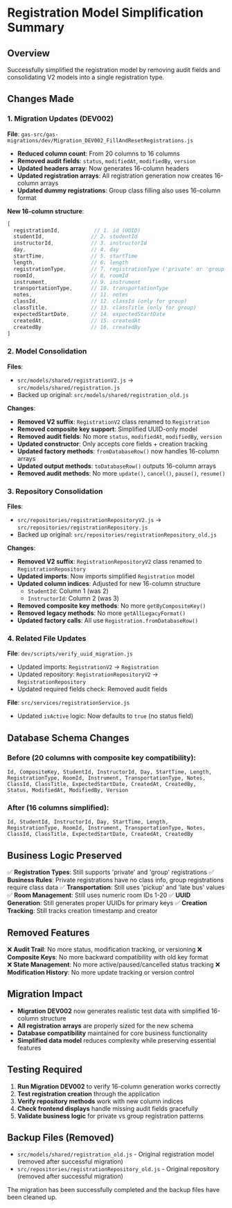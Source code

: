 # Registration Model Simplification Summary

## Overview
Successfully simplified the registration model by removing audit fields and consolidating V2 models into a single registration type.

## Changes Made

### 1. Migration Updates (DEV002)
**File**: `gas-src/gas-migrations/dev/Migration_DEV002_FillAndResetRegistrations.js`

- **Reduced column count**: From 20 columns to 16 columns
- **Removed audit fields**: `status`, `modifiedAt`, `modifiedBy`, `version`
- **Updated headers array**: Now generates 16-column headers
- **Updated registration arrays**: All registration generation now creates 16-column arrays
- **Updated dummy registrations**: Group class filling also uses 16-column format

**New 16-column structure**:
```javascript
[
  registrationId,           // 1. id (UUID)
  studentId,               // 2. studentId 
  instructorId,            // 3. instructorId
  day,                     // 4. day
  startTime,               // 5. startTime
  length,                  // 6. length
  registrationType,        // 7. registrationType ('private' or 'group')
  roomId,                  // 8. roomId
  instrument,              // 9. instrument
  transportationType,      // 10. transportationType
  notes,                   // 11. notes
  classId,                 // 12. classId (only for group)
  classTitle,              // 13. classTitle (only for group)
  expectedStartDate,       // 14. expectedStartDate
  createdAt,               // 15. createdAt
  createdBy                // 16. createdBy
]
```

### 2. Model Consolidation
**Files**: 
- `src/models/shared/registrationV2.js` → `src/models/shared/registration.js`
- Backed up original: `src/models/shared/registration_old.js`

**Changes**:
- **Removed V2 suffix**: `RegistrationV2` class renamed to `Registration`
- **Removed composite key support**: Simplified UUID-only model
- **Removed audit fields**: No more `status`, `modifiedAt`, `modifiedBy`, `version`
- **Updated constructor**: Only accepts core fields + creation tracking
- **Updated factory methods**: `fromDatabaseRow()` now handles 16-column arrays
- **Updated output methods**: `toDatabaseRow()` outputs 16-column arrays
- **Removed audit methods**: No more `update()`, `cancel()`, `pause()`, `resume()`

### 3. Repository Consolidation
**Files**:
- `src/repositories/registrationRepositoryV2.js` → `src/repositories/registrationRepository.js`  
- Backed up original: `src/repositories/registrationRepository_old.js`

**Changes**:
- **Removed V2 suffix**: `RegistrationRepositoryV2` class renamed to `RegistrationRepository`
- **Updated imports**: Now imports simplified `Registration` model
- **Updated column indices**: Adjusted for new 16-column structure
  - `StudentId`: Column 1 (was 2)  
  - `InstructorId`: Column 2 (was 3)
- **Removed composite key methods**: No more `getByCompositeKey()`
- **Removed legacy methods**: No more `getAllLegacyFormat()`
- **Updated factory calls**: All use `Registration.fromDatabaseRow()`

### 4. Related File Updates

**File**: `dev/scripts/verify_uuid_migration.js`
- Updated imports: `RegistrationV2` → `Registration`
- Updated repository: `RegistrationRepositoryV2` → `RegistrationRepository`
- Updated required fields check: Removed audit fields

**File**: `src/services/registrationService.js`
- Updated `isActive` logic: Now defaults to `true` (no status field)

## Database Schema Changes

### Before (20 columns with composite key compatibility):
```
Id, CompositeKey, StudentId, InstructorId, Day, StartTime, Length, 
RegistrationType, RoomId, Instrument, TransportationType, Notes, 
ClassId, ClassTitle, ExpectedStartDate, CreatedAt, CreatedBy, 
Status, ModifiedAt, ModifiedBy, Version
```

### After (16 columns simplified):
```
Id, StudentId, InstructorId, Day, StartTime, Length, 
RegistrationType, RoomId, Instrument, TransportationType, Notes, 
ClassId, ClassTitle, ExpectedStartDate, CreatedAt, CreatedBy
```

## Business Logic Preserved

✅ **Registration Types**: Still supports 'private' and 'group' registrations
✅ **Business Rules**: Private registrations have no class info, group registrations require class data
✅ **Transportation**: Still uses 'pickup' and 'late bus' values  
✅ **Room Management**: Still uses numeric room IDs 1-20
✅ **UUID Generation**: Still generates proper UUIDs for primary keys
✅ **Creation Tracking**: Still tracks creation timestamp and creator

## Removed Features

❌ **Audit Trail**: No more status, modification tracking, or versioning
❌ **Composite Keys**: No more backward compatibility with old key format  
❌ **State Management**: No more active/paused/cancelled status tracking
❌ **Modification History**: No more update tracking or version control

## Migration Impact

- **Migration DEV002** now generates realistic test data with simplified 16-column structure
- **All registration arrays** are properly sized for the new schema
- **Database compatibility** maintained for core business functionality
- **Simplified data model** reduces complexity while preserving essential features

## Testing Required

1. **Run Migration DEV002** to verify 16-column generation works correctly
2. **Test registration creation** through the application
3. **Verify repository methods** work with new column indices
4. **Check frontend displays** handle missing audit fields gracefully
5. **Validate business logic** for private vs group registration patterns

## Backup Files (Removed)

- `src/models/shared/registration_old.js` - Original registration model (removed after successful migration)
- `src/repositories/registrationRepository_old.js` - Original repository (removed after successful migration)

The migration has been successfully completed and the backup files have been cleaned up.
